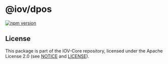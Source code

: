 # @iov/dpos

[![npm version](https://img.shields.io/npm/v/@iov/dpos.svg)](https://www.npmjs.com/package/@iov/dpos)

## License

This package is part of the IOV-Core repository, licensed under the Apache License 2.0
(see [NOTICE](https://github.com/iov-one/iov-core/blob/master/NOTICE) and [LICENSE](https://github.com/iov-one/iov-core/blob/master/LICENSE)).
